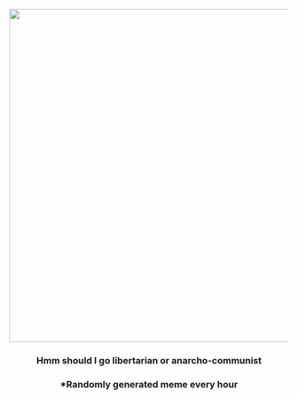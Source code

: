 <p align="center">
        <img src="https://i.redd.it/o47c40s2i1291.jpg" width="600" height="600">
        </p>
        <h3 align="center">Hmm should I go libertarian or anarcho-communist</h3>
        <h3 align="center">*Randomly generated meme every hour</h3>
    